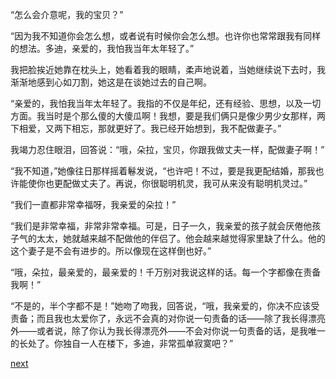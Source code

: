 
“怎么会介意呢，我的宝贝？”

“因为我不知道你会怎么想，或者说有时候你会怎么想。也许你也常常跟我有同样的想法。多迪，亲爱的，我怕我当年太年轻了。”

我把脸挨近她靠在枕头上，她看着我的眼睛，柔声地说着，当她继续说下去时，我渐渐地感到心如刀割，她这是在谈她过去的自己啊。

“亲爱的，我怕我当年太年轻了。我指的不仅是年纪，还有经验、思想，以及一切方面。我当时是个那么傻的大傻瓜啊！我想，要是我们俩只是像少男少女那样，两下相爱，又两下相忘，那就更好了。我已经开始想到，我不配做妻子。”

我竭力忍住眼泪，回答说：“哦，朵拉，宝贝，你跟我做丈夫一样，配做妻子啊！”

“我不知道，”她像往日那样摇着鬈发说，“也许吧！不过，要是我更配结婚，那我也许能使你也更配做丈夫了。再说，你很聪明机灵，我可从来没有聪明机灵过。”

“我们一直都非常幸福呀，我亲爱的朵拉！”

“我们是非常幸福，非常非常幸福。可是，日子一久，我亲爱的孩子就会厌倦他孩子气的太太，她就越来越不配做他的伴侣了。他会越来越觉得家里缺了什么。他的这个妻子是不会有进步的。所以像现在这样倒也好。”

“哦，朵拉，最亲爱的，最亲爱的！千万别对我说这样的话。每一个字都像在责备我啊！”

“不是的，半个字都不是！”她吻了吻我，回答说，“哦，我亲爱的，你决不应该受责备；而且我也太爱你了，永远不会真的对你说一句责备的话——除了我长得漂亮外——或者说，除了你认为我长得漂亮外——不会对你说一句责备的话，是我唯一的长处了。你独自一人在楼下，多迪，非常孤单寂寞吧？”

[next](page680.md)